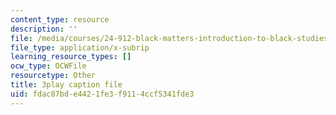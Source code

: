 ```yaml
---
content_type: resource
description: ''
file: /media/courses/24-912-black-matters-introduction-to-black-studies-spring-2017/fdac87bde4421fe3f9114ccf5341fde3_TFLHRW3ldOA.srt
file_type: application/x-subrip
learning_resource_types: []
ocw_type: OCWFile
resourcetype: Other
title: 3play caption file
uid: fdac87bd-e442-1fe3-f911-4ccf5341fde3
---
```

